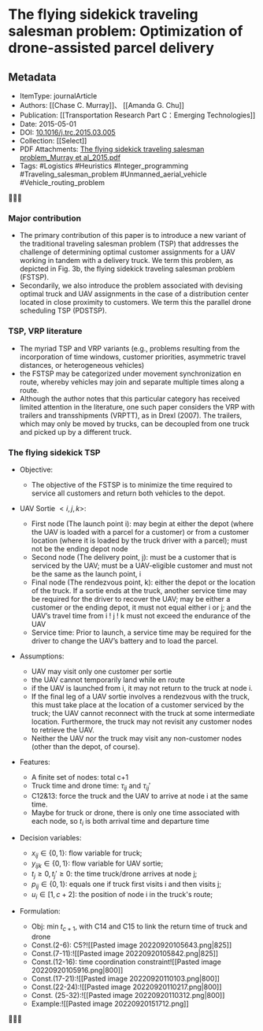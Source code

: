# The flying sidekick traveling salesman problem: Optimization of drone-assisted parcel delivery
##  Metadata
- ItemType: journalArticle
- Authors: [[Chase C. Murray]]、 [[Amanda G. Chu]]
- Publication: [[Transportation Research Part C：Emerging Technologies]]
- Date: 2015-05-01
- DOI: [10.1016/j.trc.2015.03.005](https://doi.org/10.1016/j.trc.2015.03.005)
- Collection: [[Select]]
- PDF Attachments: [The flying sidekick traveling salesman problem_Murray et al_2015.pdf](zotero://open-pdf/library/items/IZ9GLFNH)
- Tags: #Logistics #Heuristics #Integer_programming #Traveling_salesman_problem #Unmanned_aerial_vehicle #Vehicle_routing_problem

👣➿👣
### Major contribution
- The primary contribution of this paper is to introduce a new variant of the traditional traveling salesman problem (TSP) that addresses the challenge of determining optimal customer assignments for a UAV working in tandem with a delivery truck. We term this problem, as depicted in Fig. 3b, the flying sidekick traveling salesman problem (FSTSP).
- Secondarily, we also introduce the problem associated with devising optimal truck and UAV assignments in the case of a distribution center located in close proximity to customers. We term this the parallel drone scheduling TSP (PDSTSP). 

### TSP, VRP literature
- The myriad TSP and VRP variants (e.g., problems resulting from the incorporation of time windows, customer priorities, asymmetric travel distances, or heterogeneous vehicles)
- the FSTSP may be categorized under movement synchronization en route, whereby vehicles may join and separate multiple times along a route.
- Although the author notes that this particular category has received limited attention in the literature, one such paper considers the VRP with trailers and transshipments (VRPTT), as in Drexl (2007). The trailers, which may only be moved by trucks, can be decoupled from one truck and picked up by a different truck.

### The flying sidekick TSP
- Objective:
	- The objective of the FSTSP is to minimize the time required to service all customers and return both vehicles to the depot.
- UAV Sortie $<i,j,k>$: 
	- First node (The launch point i): may begin at either the depot (where the UAV is loaded with a parcel for a customer) or from a customer location (where it is loaded by the truck driver with a parcel); must not be the ending depot node
	- Second node (The delivery point, j): must be a customer that is serviced by the UAV; must be a UAV-eligible customer and must not be the same as the launch point, i
	- Final node (The rendezvous point, k): either the depot or the location of the truck. If a sortie ends at the truck, another service time may be required for the driver to recover the UAV; may be either a customer or the ending depot, it must not equal either i or j; and the UAV’s travel time from i ! j ! k must not exceed the endurance of the UAV
	- Service time: Prior to launch, a service time may be required for the driver to change the UAV’s battery and to load the parcel.
- Assumptions:
	- UAV may visit only one customer per sortie
	- the UAV cannot temporarily land while en route
	- if the UAV is launched from i, it may not return to the truck at node i.
	- If the final leg of a UAV sortie involves a rendezvous with the truck, this must take place at the location of a customer serviced by the truck; the UAV cannot reconnect with the truck at some intermediate location. Furthermore, the truck may not revisit any customer nodes to retrieve the UAV.
	- Neither the UAV nor the truck may visit any non-customer nodes (other than the depot, of course).
- Features:
	- A finite set of nodes: total c+1
	- Truck time and drone time: $\tau_{ij}$ and $\tau_{ij}'$
	- C12&13: force the truck and the UAV to arrive at node i at the same time.
	- Maybe for truck or drone, there is only one time associated with each node, so $t_i$ is both arrival time and departure time
- Decision variables:
	- $x_{ij}\in\{0,1\}$: flow variable for truck;
	- $y_{ijk}\in\{0,1\}$: flow variable for UAV sortie;
	- $t_j\geq0,t_j'\geq0$: the time truck/drone arrives at node j;
	- $p_{ij}\in\{0,1\}$: equals one if truck first visits i and then visits j;
	- $u_i\in[1,c+2]$: the position of node i in the truck's route;

-  Formulation:
	- Obj: $\text{min}~t_{c+1}$, with C14 and C15 to link the return time of truck and drone
	- Const.(2-6): C5?![[Pasted image 20220920105643.png|825]]
	- Const.(7-11):![[Pasted image 20220920105842.png|825]]
	- Const.(12-16): time coordination constraint![[Pasted image 20220920105916.png|800]]
	- Const.(17-21):![[Pasted image 20220920110103.png|800]]
	- Const.(22-24):![[Pasted image 20220920110217.png|800]]
	- Const. (25-32):![[Pasted image 20220920110312.png|800]]
	- Example:![[Pasted image 20220920151712.png]]
		





👣➿👣